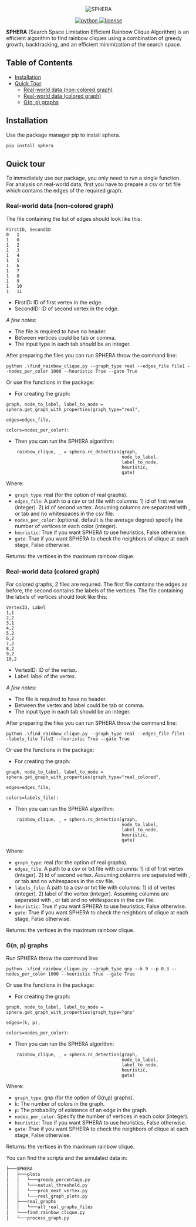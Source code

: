 <p align="center">
    <img src="https://github.com/user-attachments/assets/2048ed5e-01aa-4db2-bbcb-7613eb1624ff" alt="SPHERA">
</p>

<p align="center">
    <a href="https://img.shields.io/badge/python-100%25-blue">
        <img alt="python" src="https://img.shields.io/badge/python-100%25-blue">
    </a>
    <a href="https://img.shields.io/badge/license-MIT-blue">
        <img alt="license" src="https://img.shields.io/badge/license-MIT-blue">
    </a>

**SPHERA** (Search Space Limitation Efficient Rainbow Clique Algorithm) is an efficient algorithm to find rainbow cliques using a
combination of greedy growth, backtracking, and an efficient minimization of the search space. 

## Table of Contents

- [Installation](#installation)
- [Quick Tour](#quick-tour)
  - [Real-world data (non-colored graph)](#real-world-data-non-colored-graph)
  - [Real-world data (colored graph)](#real-world-data-colored-graph)
  - [G(n, p) graphs](#gn-p-graphs)


## Installation
Use the package manager pip to install sphera.
```bash
pip install sphera
```

## Quick tour
To immediately use our package, you only need to run a single function.<br>
For analysis on real-world data, first you have to prepare a csv or txt file which contains the edges of the required graph.
### Real-world data (non-colored graph)
The file containing the list of edges should look like this:
```csv
FirstID, SecondID
0	1
1	0
1	2
1	3
1	4
1	5
1	6
1	7
1	8
1	9
1	10
1	11
```
- FirstID: ID of first vertex in the edge.
- SecondID: ID of second vertex in the edge.

_A few notes:_
- The file is required to have no header.
- Between vertices could be tab or comma.
- The input type in each tab should be an integer.

After preparing the files you can run SPHERA throw the command line:
```
python .\find_rainbow_clique.py --graph_type real --edges_file file1 --nodes_per_color 1000 --heuristic True --gate True 

```
Or use the functions in the package:
- For creating the graph:
```
graph, node_to_label, label_to_node = sphera.get_graph_with_properties(graph_type="real",
                                                                       edges=edges_file,
                                                                       colors=nodes_per_color):
```
- Then you can run the SPHERA algorithm:
```
    rainbow_clique, _ = sphera.rc_detection(graph,
                                            node_to_label,
                                            label_to_node, 
                                            heuristic, 
                                            gate)
```

Where:
- `graph_type`: real (for the option of real graphs).
- `edges_file`: A path to a csv or txt file with columns: 1) id of first vertex (integer). 2) id of second vertex.
    Assuming columns are separated with , or tab and no whitespaces in the csv file.
- `nodes_per_color`: (optional, default is the average degree) specify the number of vertices in each color (integer).
- `heuristic`: True if you want SPHERA to use heuristics, False otherwise.
- `gate`: True if you want SPHERA to check the neighbors of clique at each stage, False otherwise.

Returns: the vertices in the maximum rainbow clique.

### Real-world data (colored graph)
For colored graphs, 2 files are required. The first file contains the edges as before, the second contains the labels of the vertices.
The file containing the labels of vertices should look like this:
```csv
VertexID, Label
1,1
2,2
3,1
4,2
5,2
6,2
7,2
8,2
9,2
10,2
```
- VertexID: ID of the vertex.
- Label: label of the vertex.

_A few notes:_
- The file is required to have no header.
- Between the vertex and label could be tab or comma.
- The input type in each tab should be an integer.

After preparing the files you can run SPHERA throw the command line:
```
python .\find_rainbow_clique.py --graph_type real --edges_file file1 --labels_file file2 --heuristic True --gate True 

```
Or use the functions in the package:
- For creating the graph:
```
graph, node_to_label, label_to_node = sphera.get_graph_with_properties(graph_type="real_colored",
                                                                       edges=edges_file,
                                                                       colors=labels_file):
```
- Then you can run the SPHERA algorithm:
```
    rainbow_clique, _ = sphera.rc_detection(graph,
                                            node_to_label,
                                            label_to_node, 
                                            heuristic, 
                                            gate)
```
Where:
- `graph_type`: real (for the option of real graphs).
- `edges_file`: A path to a csv or txt file with columns: 1) id of first vertex (integer). 2) id of second vertex.
    Assuming columns are separated with , or tab and no whitespaces in the csv file.
- `labels_file`: A path to a csv or txt file with columns: 1) id of vertex (integer). 2) label of the vertex (integer).
    Assuming columns are separated with , or tab and no whitespaces in the csv file.
- `heuristic`: True if you want SPHERA to use heuristics, False otherwise.
- `gate`: True if you want SPHERA to check the neighbors of clique at each stage, False otherwise.

Returns: the vertices in the maximum rainbow clique.

### G(n, p) graphs
Run SPHERA throw the command line:
```
python .\find_rainbow_clique.py --graph_type gnp --k 9 --p 0.3 --nodes_per_color 1000 --heuristic True --gate True 

```
Or use the functions in the package:
- For creating the graph:
```
graph, node_to_label, label_to_node = sphera.get_graph_with_properties(graph_type="gnp"
                                                                       edges=(k, p),
                                                                       colors=nodes_per_color):
```
- Then you can run the SPHERA algorithm:
```
    rainbow_clique, _ = sphera.rc_detection(graph,
                                            node_to_label,
                                            label_to_node, 
                                            heuristic, 
                                            gate)
```
Where:
- `graph_type`: gnp (for the option of G(n,p) graphs).
- `k`: The number of colors in the graph.
- `p`: The probability of existence of an edge in the graph.
- `nodes_per_color`: Specify the number of vertices in each color (integer).
- `heuristic`: True if you want SPHERA to use heuristics, False otherwise.
- `gate`: True if you want SPHERA to check the neighbors of clique at each stage, False otherwise.

Returns: the vertices in the maximum rainbow clique.


You can find the scripts and the simulated data in:
```bash
├───SPHERA
│   ├───plots
│   │   └───greedy_percentage.py
│   │   └───natual_threshold.py
│   │   └───prob_next_vertex.py
│   │   └───real_graph_plots.py
│   ├───real_graphs
│   │   └───all_real_graphs_files 
│   └───find_rainbow_clique.py
│   └───process_graph.py

```